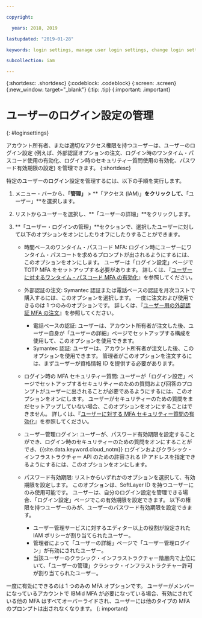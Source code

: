 ```yaml
---

copyright:

  years: 2018, 2019

lastupdated: "2019-01-28"

keywords: login settings, manage user login settings, change login settings for user

subcollection: iam

---
```


{:shortdesc: .shortdesc}
{:codeblock: .codeblock}
{:screen: .screen}
{:new_window: target="_blank"}
{:tip: .tip}
{:important: .important}

# ユーザーのログイン設定の管理
{: #loginsettings}

アカウント所有者、または適切なアクセス権限を持つユーザーは、ユーザーのログイン設定 (例えば、外部認証オプションの注文、ログイン時のワンタイム・パスコード使用の有効化、ログイン時のセキュリティー質問使用の有効化、パスワード有効期限の設定) を管理できます。
{:shortdesc}

特定のユーザーのログイン設定を管理するには、以下の手順を実行します。

1. メニュー・バーから、**「管理」** &gt; **「アクセス (IAM)」**をクリックして、**「ユーザー」**を選択します。
2. リストからユーザーを選択し、**「ユーザーの詳細」**をクリックします。
3. **「ユーザー・ログインの管理」**セクションで、選択したユーザーに対して以下のオプションをオンにしたりオフにしたりすることができます。

    * 時間ベースのワンタイム・パスコード MFA: ログイン時にユーザーにワンタイム・パスコートを求めるプロンプトが出されるようにするには、このオプションをオンにします。 ユーザーは「ログイン設定」ページで TOTP MFA をセットアップする必要があります。 詳しくは、『[ユーザーに対するワンタイム・パスコード MFA の有効化](/docs/iam?topic=iam-totp#totp)』を参照してください。

    * 外部認証の注文: Symantec 認証または電話ベースの認証を月次コストで購入するには、このオプションを選択します。 一度に注文および使用できるのは 1 つのみのオプションです。 詳しくは、『[ユーザー用の外部認証 MFA の注文](/docs/iam?topic=iam-external#external)』を参照してください。

        * 電話ベースの認証: ユーザーは、アカウント所有者が注文した後、ユーザー自身が「ユーザーの詳細」ページでセットアップする構成を使用して、このオプションを使用できます。
        * Symantec 認証: ユーザーは、アカウント所有者が注文した後、このオプションを使用できます。 管理者がこのオプションを注文するには、まずユーザーが資格情報 ID を提供する必要があります。

    * ログイン時の MFA セキュリティー質問: ユーザーが「ログイン設定」ページでセットアップするセキュリティーのための質問および回答のプロンプトがユーザーに出されることが必要であるようにするには、このオプションをオンにします。 ユーザーがセキュリティーのための質問をまだセットアップしていない場合、このオプションをオンにすることはできません。 詳しくは、『[ユーザーに対する MFA セキュリティー質問の有効化](/docs/iam?topic=iam-questions#questions)』を参照してください。

    * ユーザー管理ログイン: ユーザーが、パスワード有効期限を設定することができ、ログイン時のセキュリティーのための質問をオンにすることができ、{{site.data.keyword.cloud_notm}} ログインおよびクラシック・インフラストラクチャー API のための許容される IP アドレスを指定できるようにするには、このオプションをオンにします。

    * パスワード有効期限: リストからいずれかのオプションを選択して、有効期限を設定します。 このオプションは、SoftLayer ID を持つユーザーにのみ使用可能です。 ユーザーは、自分のログイン設定を管理できる場合、「ログイン設定」ページでこの有効期限を設定できます。 以下の権限を持つユーザーのみが、ユーザーのパスワード有効期限を設定できます。

        * ユーザー管理サービスに対するエディター以上の役割が設定された IAM ポリシーが割り当てられたユーザー。
        * 管理者によって「ユーザーの詳細」ページで「ユーザー管理ログイン」が有効にされたユーザー。
        * 当該ユーザーのクラシック・インフラストラクチャー階層内で上位にいて、「ユーザーの管理」クラシック・インフラストラクチャー許可が割り当てられたユーザー。

一度に有効にできるのは 1 つのみの MFA オプションです。 ユーザーがメンバーになっているアカウントで IBMid MFA が必要になっている場合、有効にされている他の MFA はすべてオーバーライドされ、ユーザーには他のタイプの MFA のプロンプトは出されなくなります。
{: important}
